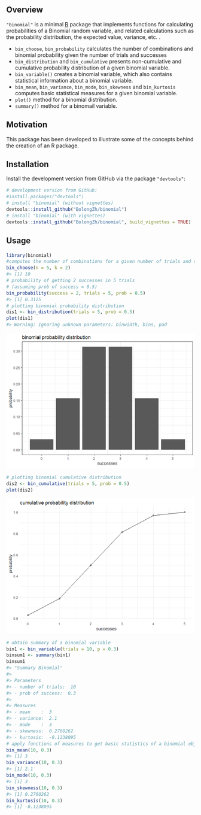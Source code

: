 
<!-- README.md is generated from README.Rmd. Please edit that file -->
Overview
--------

`"binomial"` is a minimal [R](http://www.r-project.org/) package that implements functions for calculating probabilities of a Binomial random variable, and related calculations such as the probability distribution, the expected value, variance, etc. .

-   `bin_choose`, `bin_probability` calculates the number of combinations and binomial probability given the number of trials and successes
-   `bin_distribution` and `bin_cumulative` presents non-cumulative and cumulative probability distribution of a given binomial variable.
-   `bin_variable()` creates a binomial variable, which also contains statistical information about a binomial variable.
-   `bin_mean`, `bin_variance`, `bin_mode`, `bin_skewness` and `bin_kurtosis` computes basic statistical measures for a given binomial variable.
-   `plot()` method for a binomial distribution.
-   `summary()` method for a binomail variable.

Motivation
----------

This package has been developed to illustrate some of the concepts behind the creation of an R package.

Installation
------------

Install the development version from GitHub via the package `"devtools"`:

``` r
# development version from GitHub:
#install.packages("devtools") 
# install "binomial" (without vignettes)
devtools::install_github("BolongZh/binomial")
# install "binomial" (with vignettes)
devtools::install_github("BolongZh/binomial", build_vignettes = TRUE)
```

Usage
-----

``` r
library(binomial)
#computes the number of combinations for a given number of trials and successes
bin_choose(n = 5, k = 2)
#> [1] 10
# probability of getting 2 successes in 5 trials
# (assuming prob of success = 0.5)
bin_probability(success = 2, trials = 5, prob = 0.5)
#> [1] 0.3125
# plotting binomial probability distribution
dis1 <- bin_distribution(trials = 5, prob = 0.5)
plot(dis1)
#> Warning: Ignoring unknown parameters: binwidth, bins, pad
```

![](README-unnamed-chunk-2-1.png)

``` r
# plotting binomial cumulative distribution
dis2 <- bin_cumulative(trials = 5, prob = 0.5)
plot(dis2)
```

![](README-unnamed-chunk-2-2.png)

``` r
# obtain summary of a binomial variable
bin1 <- bin_variable(trials = 10, p = 0.3)
binsum1 <- summary(bin1)
binsum1
#> "Summary Binomial"
#> 
#> Parameters
#> - number of trials:  10 
#> - prob of success:  0.3 
#> 
#> Measures
#> - mean    :  3 
#> - variance:  2.1 
#> - mode    :  3 
#> - skewness:  0.2760262 
#> - kurtosis:  -0.1238095
# apply functions of measures to get basic statistics of a binomial object
bin_mean(10, 0.3)
#> [1] 3
bin_variance(10, 0.3)
#> [1] 2.1
bin_mode(10, 0.3)
#> [1] 3
bin_skewness(10, 0.3)
#> [1] 0.2760262
bin_kurtosis(10, 0.3)
#> [1] -0.1238095
```
